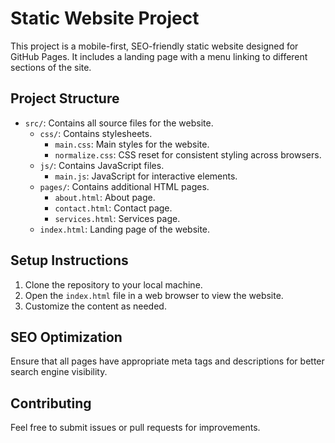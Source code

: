 # Static Website Project

This project is a mobile-first, SEO-friendly static website designed for GitHub Pages. It includes a landing page with a menu linking to different sections of the site.

## Project Structure

- `src/`: Contains all source files for the website.
  - `css/`: Contains stylesheets.
    - `main.css`: Main styles for the website.
    - `normalize.css`: CSS reset for consistent styling across browsers.
  - `js/`: Contains JavaScript files.
    - `main.js`: JavaScript for interactive elements.
  - `pages/`: Contains additional HTML pages.
    - `about.html`: About page.
    - `contact.html`: Contact page.
    - `services.html`: Services page.
  - `index.html`: Landing page of the website.

## Setup Instructions

1. Clone the repository to your local machine.
2. Open the `index.html` file in a web browser to view the website.
3. Customize the content as needed.

## SEO Optimization

Ensure that all pages have appropriate meta tags and descriptions for better search engine visibility.

## Contributing

Feel free to submit issues or pull requests for improvements.